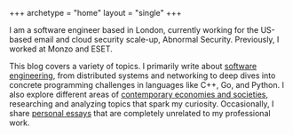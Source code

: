 +++
archetype = "home"
layout = "single"
+++

I am a software engineer based in London, currently working for the US-based email and cloud security scale-up, Abnormal Security. Previously, I worked at Monzo and ESET.

This blog covers a variety of topics. I primarily write about [software engineering](/tech/), from distributed systems and networking to deep dives into concrete programming challenges in languages like C++, Go, and Python. I also explore different areas of [contemporary economies and societies](/explorations), researching and analyzing topics that spark my curiosity. Occasionally, I share [personal essays](/essays) that are completely unrelated to my professional work.